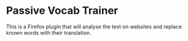 # Passive Vocab Trainer
This is a Firefox plugin that will analyse the text on websites and replace known words with their translation. 
